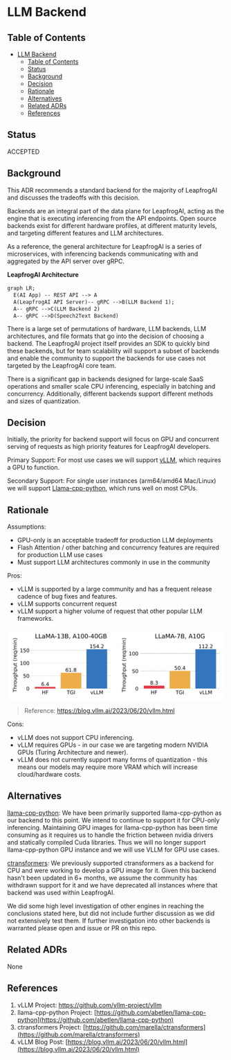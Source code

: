 # LLM Backend 

## Table of Contents

- [LLM Backend](#llm-backend)
  - [Table of Contents](#table-of-contents)
  - [Status](#status)
  - [Background](#background)
  - [Decision](#decision)
  - [Rationale](#rationale)
  - [Alternatives](#alternatives)
  - [Related ADRs](#related-adrs)
  - [References](#references)

## Status

ACCEPTED

## Background

This ADR recommends a standard backend for the majority of LeapfrogAI and discusses the tradeoffs with this decision.

Backends are an integral part of the data plane for LeapfrogAI, acting as the engine that is executing inferencing from the API endpoints. Open source backends exist for different hardware profiles, at different maturity levels, and targeting different features and LLM architectures.

As a reference, the general architecture for LeapfrogAI is a series of microservices, with inferencing backends communicating with and aggregated by the API server over gRPC.

**LeapfrogAI Architecture**
```mermaid
graph LR;
  E(AI App) -- REST API --> A
  A(LeapfrogAI API Server)-- gRPC -->B(LLM Backend 1);
  A-- gRPC -->C(LLM Backend 2)
  A-- gRPC -->D(Speech2Text Backend)
```

There is a large set of permutations of hardware, LLM backends, LLM architectures, and file formats that go into the decision of choosing a backend. The LeapfrogAI project itself provides an SDK to quickly bind these backends, but for team scalability will support a subset of backends and enable the community to support the backends for use cases not targeted by the LeapfrogAI core team.

There is a significant gap in backends designed for large-scale SaaS operations and smaller scale CPU inferencing, especially in batching and concurrency. Additionally, different backends support different methods and sizes of quantization.

## Decision

Initially, the priority for backend support will focus on GPU and concurrent serving of requests as high priority features for LeapfrogAI developers.

Primary Support: For most use cases we will support [vLLM](https://github.com/vllm-project/vllm), which requires a GPU to function.

Secondary Support: For single user instances (arm64/amd64 Mac/Linux) we will support [Llama-cpp-python](https://github.com/abetlen/llama-cpp-python), which runs well on most CPUs.

## Rationale

Assumptions:

* GPU-only is an acceptable tradeoff for production LLM deployments
* Flash Attention / other batching and concurrency features are required for production LLM use cases
* Must support LLM architectures commonly in use in the community

Pros:

* vLLM is supported by a large community and has a frequent release cadence of bug fixes and features.
* vLLM supports concurrent request
* vLLM support a higher volume of request that other popular LLM frameworks.

<div style="display: flex;">
  <img src="images/vllm-0.png" alt="Image 1" style="width: 50%;">
  <img src="images/vllm-1.png" alt="Image 2" style="width: 50%;">
</div>

> Reference: <https://blog.vllm.ai/2023/06/20/vllm.html>

Cons:

* vLLM does not support CPU inferencing.
* vLLM requires GPUs - in our case we are targeting modern NVIDIA GPUs (Turing Architecture and newer).
* vLLM does not currently support many forms of quantization - this means our models may require more VRAM which will increase cloud/hardware costs.

## Alternatives

[llama-cpp-python](https://github.com/abetlen/llama-cpp-python): We have been primarily supported llama-cpp-python as our backend to this point. We intend to continue to support it for CPU-only inferencing. Maintaining GPU images for llama-cpp-python has been time consuming as it requires us to handle the friction between nvidia drivers and statically compiled Cuda libraries. Thus we will no longer support llama-cpp-python GPU instance and we will use VLLM for GPU use cases.

[ctransformers](https://github.com/marella/ctransformers): We previously supported ctransformers as a backend for CPU and were working to develop a GPU image for it. Given this backend hasn't been updated in 6+ months, we assume the community has withdrawn support for it and we have deprecated all instances where that backend was used within LeapfrogAI.

We did some high level investigation of other engines in reaching the conclusions stated here, but did not include further discussion as we did not extensively test them. If further investigation into other backends is warranted please open and issue or PR on this repo.

## Related ADRs

None

## References

1. vLLM Project: <https://github.com/vllm-project/vllm>
2. llama-cpp-python Project: [https://github.com/abetlen/llama-cpp-python](https://github.com/abetlen/llama-cpp-python)
3. ctransformers Project: [https://github.com/marella/ctransformers](https://github.com/marella/ctransformers)
4. vLLM Blog Post: [https://blog.vllm.ai/2023/06/20/vllm.html](https://blog.vllm.ai/2023/06/20/vllm.html)
